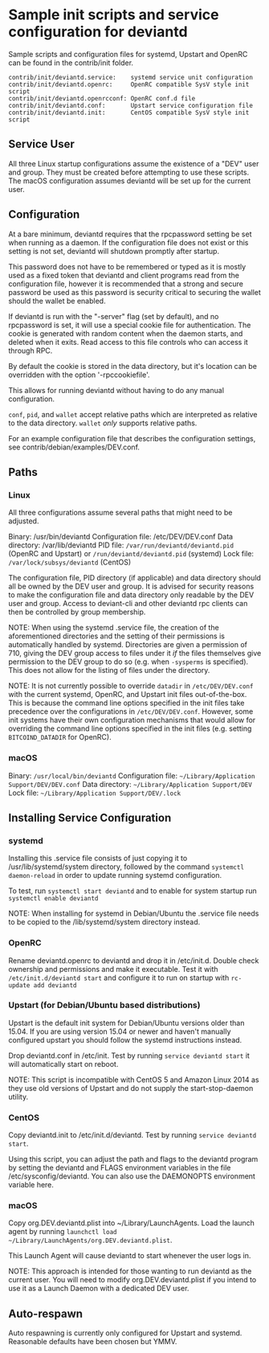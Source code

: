 Sample init scripts and service configuration for deviantd
==========================================================

Sample scripts and configuration files for systemd, Upstart and OpenRC
can be found in the contrib/init folder.

    contrib/init/deviantd.service:    systemd service unit configuration
    contrib/init/deviantd.openrc:     OpenRC compatible SysV style init script
    contrib/init/deviantd.openrcconf: OpenRC conf.d file
    contrib/init/deviantd.conf:       Upstart service configuration file
    contrib/init/deviantd.init:       CentOS compatible SysV style init script

Service User
---------------------------------

All three Linux startup configurations assume the existence of a "DEV" user
and group.  They must be created before attempting to use these scripts.
The macOS configuration assumes deviantd will be set up for the current user.

Configuration
---------------------------------

At a bare minimum, deviantd requires that the rpcpassword setting be set
when running as a daemon.  If the configuration file does not exist or this
setting is not set, deviantd will shutdown promptly after startup.

This password does not have to be remembered or typed as it is mostly used
as a fixed token that deviantd and client programs read from the configuration
file, however it is recommended that a strong and secure password be used
as this password is security critical to securing the wallet should the
wallet be enabled.

If deviantd is run with the "-server" flag (set by default), and no rpcpassword is set,
it will use a special cookie file for authentication. The cookie is generated with random
content when the daemon starts, and deleted when it exits. Read access to this file
controls who can access it through RPC.

By default the cookie is stored in the data directory, but it's location can be overridden
with the option '-rpccookiefile'.

This allows for running deviantd without having to do any manual configuration.

`conf`, `pid`, and `wallet` accept relative paths which are interpreted as
relative to the data directory. `wallet` *only* supports relative paths.

For an example configuration file that describes the configuration settings,
see contrib/debian/examples/DEV.conf.

Paths
---------------------------------

### Linux

All three configurations assume several paths that might need to be adjusted.

Binary:              /usr/bin/deviantd
Configuration file:  /etc/DEV/DEV.conf
Data directory:      /var/lib/deviantd
PID file:            `/var/run/deviantd/deviantd.pid` (OpenRC and Upstart) or `/run/deviantd/deviantd.pid` (systemd)
Lock file:           `/var/lock/subsys/deviantd` (CentOS)

The configuration file, PID directory (if applicable) and data directory
should all be owned by the DEV user and group.  It is advised for security
reasons to make the configuration file and data directory only readable by the
DEV user and group.  Access to deviant-cli and other deviantd rpc clients
can then be controlled by group membership.

NOTE: When using the systemd .service file, the creation of the aforementioned
directories and the setting of their permissions is automatically handled by
systemd. Directories are given a permission of 710, giving the DEV group
access to files under it _if_ the files themselves give permission to the
DEV group to do so (e.g. when `-sysperms` is specified). This does not allow
for the listing of files under the directory.

NOTE: It is not currently possible to override `datadir` in
`/etc/DEV/DEV.conf` with the current systemd, OpenRC, and Upstart init
files out-of-the-box. This is because the command line options specified in the
init files take precedence over the configurations in
`/etc/DEV/DEV.conf`. However, some init systems have their own
configuration mechanisms that would allow for overriding the command line
options specified in the init files (e.g. setting `BITCOIND_DATADIR` for
OpenRC).

### macOS

Binary:              `/usr/local/bin/deviantd`
Configuration file:  `~/Library/Application Support/DEV/DEV.conf`
Data directory:      `~/Library/Application Support/DEV`
Lock file:           `~/Library/Application Support/DEV/.lock`

Installing Service Configuration
-----------------------------------

### systemd

Installing this .service file consists of just copying it to
/usr/lib/systemd/system directory, followed by the command
`systemctl daemon-reload` in order to update running systemd configuration.

To test, run `systemctl start deviantd` and to enable for system startup run
`systemctl enable deviantd`

NOTE: When installing for systemd in Debian/Ubuntu the .service file needs to be copied to the /lib/systemd/system directory instead.

### OpenRC

Rename deviantd.openrc to deviantd and drop it in /etc/init.d.  Double
check ownership and permissions and make it executable.  Test it with
`/etc/init.d/deviantd start` and configure it to run on startup with
`rc-update add deviantd`

### Upstart (for Debian/Ubuntu based distributions)

Upstart is the default init system for Debian/Ubuntu versions older than 15.04. If you are using version 15.04 or newer and haven't manually configured upstart you should follow the systemd instructions instead.

Drop deviantd.conf in /etc/init.  Test by running `service deviantd start`
it will automatically start on reboot.

NOTE: This script is incompatible with CentOS 5 and Amazon Linux 2014 as they
use old versions of Upstart and do not supply the start-stop-daemon utility.

### CentOS

Copy deviantd.init to /etc/init.d/deviantd. Test by running `service deviantd start`.

Using this script, you can adjust the path and flags to the deviantd program by
setting the deviantd and FLAGS environment variables in the file
/etc/sysconfig/deviantd. You can also use the DAEMONOPTS environment variable here.

### macOS

Copy org.DEV.deviantd.plist into ~/Library/LaunchAgents. Load the launch agent by
running `launchctl load ~/Library/LaunchAgents/org.DEV.deviantd.plist`.

This Launch Agent will cause deviantd to start whenever the user logs in.

NOTE: This approach is intended for those wanting to run deviantd as the current user.
You will need to modify org.DEV.deviantd.plist if you intend to use it as a
Launch Daemon with a dedicated DEV user.

Auto-respawn
-----------------------------------

Auto respawning is currently only configured for Upstart and systemd.
Reasonable defaults have been chosen but YMMV.

